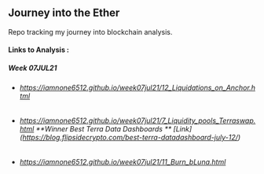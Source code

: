 ## Journey into the Ether

Repo tracking my journey into blockchain analysis. 

#### Links to Analysis : 

##### Week 07JUL21
* ###### <https://iamnone6512.github.io/week07jul21/12_Liquidations_on_Anchor.html> 
* ###### <https://iamnone6512.github.io/week07jul21/7_Liquidity_pools_Terraswap.html>  **Winner Best Terra Data Dashboards ** [Link] (https://blog.flipsidecrypto.com/best-terra-datadashboard-july-12/)
* ###### <https://iamnone6512.github.io/week07jul21/11_Burn_bLuna.html> 
